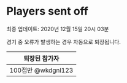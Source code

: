 # Players sent off
최종 업데이트: 2020년 12월 15일 20시 03분


경기 중 오류가 발생하는 경우 자동으로 퇴장됩니다.


| 퇴장된 참가자 |
|:---:|
| 100점만 @wkdgnl123 |